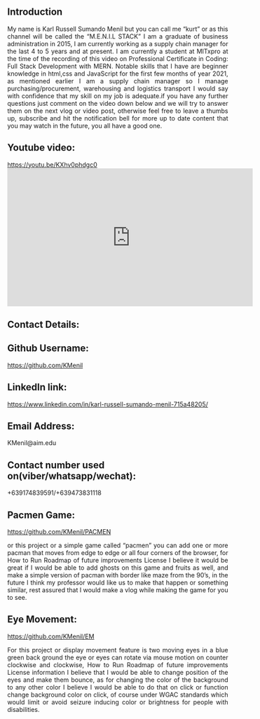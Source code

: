 
<html>
<html lang="en">
<head>
  <title>Karl Menil’s Profile</title>
  <meta charset="utf-8">
  <meta name="viewport" content="width=device-width, initial-scale=1">
  <link rel="stylesheet" href="https://maxcdn.bootstrapcdn.com/bootstrap/3.4.1/css/bootstrap.min.css">
  <script src="https://ajax.googleapis.com/ajax/libs/jquery/3.5.1/jquery.min.js"></script>
  <script src="https://maxcdn.bootstrapcdn.com/bootstrap/3.4.1/js/bootstrap.min.js"></script>
 </head>
  <body>

<h2>Introduction</h2>
<p style="text-align:justify"> My name is Karl Russell Sumando Menil but you can call me “kurt” or as this channel will be called the “M.E.N.I.L STACK” I am a graduate of business administration in 2015, I am currently working as a supply chain manager for the last 4 to 5 years and at present. I am currently a student at MITxpro at the time of the recording of this video on Professional Certificate in Coding: Full Stack Development with MERN. Notable skills that I have are beginner knowledge in html,css and JavaScript for the first few months of year 2021, as mentioned earlier I am a supply chain manager so I manage purchasing/procurement, warehousing and logistics transport I would say with confidence that my skill on my job is adequate.if you have any further questions just comment on the video down below and we will try to answer them on the next vlog or video post, otherwise feel free to leave a thumbs up, subscribe and hit the notification bell for more up to date content that you may watch in the future, you all have a good one.</p>

<h2>Youtube video:</h2> 
<a href="https://youtu.be/KXhv0phdgc0">https://youtu.be/KXhv0phdgc0</a>
<iframe width="560" height="315" src="https://www.youtube.com/embed/KXhv0phdgc0" title="YouTube video player" frameborder="0" allow="accelerometer; autoplay; clipboard-write; encrypted-media; gyroscope; picture-in-picture" allowfullscreen></iframe>

<h2>Contact Details:</h2>
<h2>Github Username:</h2> 
<a href="https://github.com/KMenil">https://github.com/KMenil</a> 
<h2>LinkedIn link:</h2> 
<a href="https://www.linkedin.com/in/karl-russell-sumando-menil-715a48205/">https://www.linkedin.com/in/karl-russell-sumando-menil-715a48205/</a>
<h2>Email Address:</h2>
<p>KMenil@aim.edu</p>
<h2>Contact number used on(viber/whatsapp/wechat):</h2>
<p>+639174839591/+639473831118</p>

<h2>Pacmen Game:</h2>
<a href="https://github.com/KMenil/PACMEN">https://github.com/KMenil/PACMEN</a>
<p style="text-align:justify">or this project or a simple game called “pacmen” you can add one or more pacman that moves from edge to edge or all four corners of the browser, for How to Run Roadmap of future improvements License I believe it would be great if I would be able to add ghosts on this game and fruits as well, and make a simple version of pacman with border like maze from the 90’s, in the future I think my professor would like us to make that happen or something similar, rest assured that I would make a vlog while making the game for you to see.</p>

<h2>Eye Movement:</h2>
<a href="https://github.com/KMenil/EM">https://github.com/KMenil/EM</a>
<p style="text-align:justify">For this project or display movement feature is two moving eyes in a blue green back ground the eye or eyes can rotate via mouse motion on counter clockwise and clockwise, How to Run Roadmap of future improvements License information I believe that I would be able to change position of the eyes and make them bounce, as for changing the color of the background to any other color I believe I would be able to do that on click or function change background color on click, of course under WGAC standards which would limit or avoid seizure inducing color or brightness for people with disabilities.</p>


  
  
  </body>
  </html>

